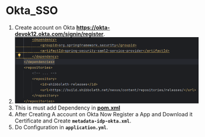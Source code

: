 # Okta_SSO
1. Create account on Okta **https://okta-devok12.okta.com/signin/register**.
2. **![img.png](img.png)**
3. This is must add Dependency in **[pom.xml]()**
4. After Creating A account on Okta Now Register a App and Download it Certificate and Create **`metadata-idp-okta.xml`**.
5. Do Configuration in **`application.yml`**.
